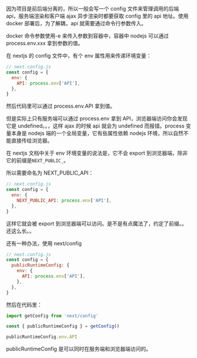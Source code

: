 因为项目是前后端分离的，所以一般会写一个 config 文件来管理调用的后端 api，服务端渲染和客户端 ajax 异步渲染时都要获取 config 里的 api 地址。使用 docker 部署后，为了解耦，api 就需要通过命令行参数传入。

docker 命令参数使用-e 来传入参数到容器中，容器中 nodejs 可以通过 process.env.xxx 拿到参数的值。

在 nextjs 的 config 文件中，有个 env 属性用来传递环境变量：

```js
// next.config.js
const config = {
  env: {
    API: process.env['API'],
  },
}
```

然后代码里可以通过 process.env.API 拿到值。

但是实际上只有服务端可以通过 process.env 拿到 API，浏览器端访问你会发现它是 undefined。。，这样 ajax 的时候 api 就会为 undefined 而报错。process 变量本身是 nodejs 端的一个全局变量，它有些属性依赖 nodejs 环境，所以自然不能直接传给浏览器。

在 nextjs 文档中关于 env 环境变量的说法是，它不会 export 到浏览器端，除非它的前缀是`NEXT_PUBLIC_`。

所以需要命名为 NEXT_PUBLIC_API：

```js
// next.config.js
const config = {
  env: {
    NEXT_PUBLIC_API: process.env['API'],
  },
}
```

这样它就会被 export 到浏览器端可以访问。是不是有点魔法了，约定了前缀。。还这么长。。

还有一种办法，使用 next/config

```js
// next.config.js
const config = {
  publicRuntimeConfig: {
    env: {
      API: process.env['API'],
    },
  },
}
```

然后在代码里：

```js
import getConfig from 'next/config'

const { publicRuntimeConfig } = getConfig()

publicRuntimeConfig.env.API
```

publicRuntimeConfig 是可以同时在服务端和浏览器端访问的。
